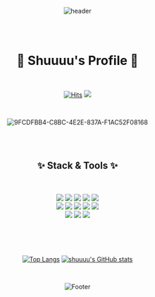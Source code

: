 <div align="center">

![header](https://capsule-render.vercel.app/api?type=waving&color=fff8e3&height=150&section=header&text=💗%20Welcome%20to%20my%20github%20:D%20💗&fontSize=45&fontColor=000000)

<br/>
<br/>
  
# 🌷 Shuuuu's Profile 🌷
  
<br/>
  
[![Hits](https://hits.seeyoufarm.com/api/count/incr/badge.svg?url=https%3A%2F%2Fgithub.com%2Ffind11570&count_bg=%23FFC5BA&title_bg=%23FFD7F0&icon=&icon_color=%23E7E7E7&title=hits&edge_flat=false)](https://hits.seeyoufarm.com)
<a href="https://shuuuu.tistory.com"><img src="https://img.shields.io/badge/blog-d9f9ff?style=flat&logo=GitHub Sponsors&logoColor=white&link=https://shuuuu.tistory.com"/></a>
  
<br/>
  
![9FCDFBB4-C8BC-4E2E-837A-F1AC52F08168](https://user-images.githubusercontent.com/74519181/196078818-aefd2e3b-03bf-445c-8977-e8bb1df1d8fe.gif)
  
<br/>
<br/>
  
## ✨ Stack & Tools ✨

<br/>
<br/>
  
<div>
<img src="https://img.shields.io/badge/React-61DAFB?style=flat-square&logo=React&logoColor=white"/>
<img src="https://img.shields.io/badge/JavaScript-F7DF1E?style=flat-square&logo=JavaScript&logoColor=white"/>
<img src="https://img.shields.io/badge/HTML-E34F26?style=flat-square&logo=HTML5&logoColor=white"/>
<img src="https://img.shields.io/badge/CSS3-F68212?style=flat-square&logo=CSS3&logoColor=white"/>
<img src="https://img.shields.io/badge/SCSS-CC6699?style=flat-square&logo=Sass&logoColor=white"/> 

<br/>
  
<img src="https://img.shields.io/badge/StyledComponents/Emotion-DB7093?style=flat-square&logo=Styled-components&logoColor=white"/>
<img src="https://img.shields.io/badge/Java-007396?style=flat-square&logo=OpenJDK&logoColor=white"/>
<img src="https://img.shields.io/badge/Python-3776AB?style=flat-square&logo=Python&logoColor=white"/>
<img src="https://img.shields.io/badge/C-A8B9CC?style=flat-square&logo=C&logoColor=white"/>
<img src="https://img.shields.io/badge/C++-00599C?style=flat-square&logo=c%2B%2B&logoColor=white"/>
  
<br/>
 
<img src="https://img.shields.io/badge/GitHub-181717?style=flat-square&logo=GitHub&logoColor=white"/>
<img src="https://img.shields.io/badge/Notion-000000?style=flat-square&logo=Notion&logoColor=white"/>
<img src="https://img.shields.io/badge/Postman-FF6C37?style=flat-square&logo=Postman&logoColor=white"/>
</div>

<br/>
<br/>
<br/>
<br/>

[![Top Langs](https://github-readme-stats.vercel.app/api/top-langs/?username=find11570&layout=compact)](https://github.com/find11570/github-readme-stats)
[![shuuuu's GitHub stats](https://github-readme-stats.vercel.app/api?username=find11570)](https://github.com/find11570/github-readme-stats)
 
<br/>
  
![Footer](https://capsule-render.vercel.app/api?type=waving&color=fff8e3&height=200&section=footer)
  
</div>
